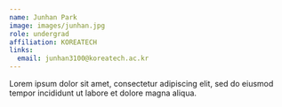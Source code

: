 ```yaml
---
name: Junhan Park
image: images/junhan.jpg
role: undergrad
affiliation: KOREATECH
links:
  email: junhan3100@koreatech.ac.kr
---
```


Lorem ipsum dolor sit amet, consectetur adipiscing elit, sed do eiusmod tempor incididunt ut labore et dolore magna aliqua.
